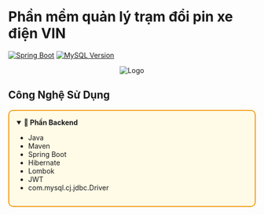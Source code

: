 # Phần mềm quản lý trạm đổi pin xe điện VIN
[![Spring Boot](https://img.shields.io/badge/Spring%20Boot-6DB33F?logo=Spring&logoColor=white&style=flat-square)](https://spring.io/)
[![MySQL Version](https://img.shields.io/badge/MySQL-8.0-blue)](https://dev.mysql.com/downloads/mysql/8.0.html)

<p align="center">
  <img src="https://github.com/user-attachments/assets/9006e978-eb81-4323-b0d8-285023d23424" alt="Logo">
</p>

## Công Nghệ Sử Dụng

<div style="border: 2px solid #f39c12; padding: 15px; background-color: #fffbe6; border-radius: 10px;">

<details open>
<summary><b>🌟 Phần Backend</b></summary>

- Java
- Maven
- Spring Boot
- Hibernate
- Lombok
- JWT
- com.mysql.cj.jdbc.Driver
  
</details>
</div>
